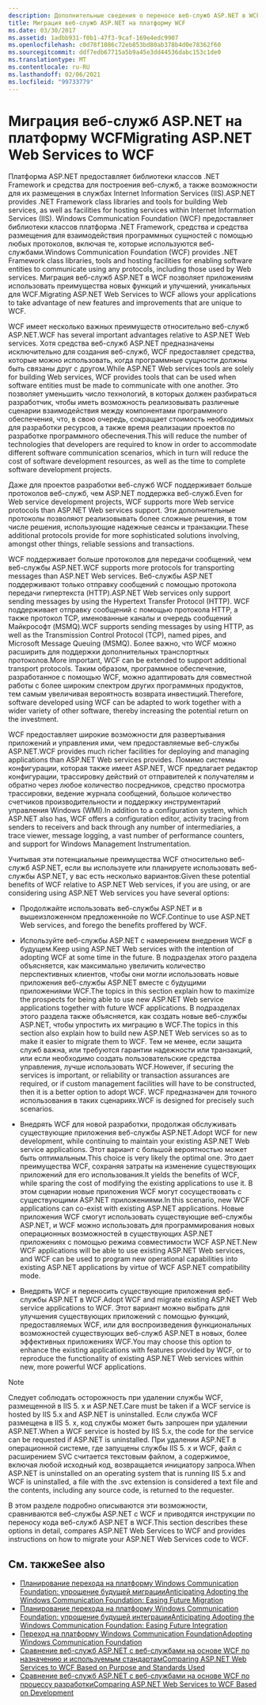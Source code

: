 ```yaml
---
description: Дополнительные сведения о переносе веб-служб ASP.NET в WCF
title: Миграция веб-служб ASP.NET на платформу WCF
ms.date: 03/30/2017
ms.assetid: 1adbb931-f0b1-47f3-9caf-169e4edc9907
ms.openlocfilehash: c0d78f1086c72eb853bd80ab378b4d0e78362f60
ms.sourcegitcommit: ddf7edb67715a5b9a45e3dd44536dabc153c1de0
ms.translationtype: MT
ms.contentlocale: ru-RU
ms.lasthandoff: 02/06/2021
ms.locfileid: "99733779"
---
```

# <a name="migrating-aspnet-web-services-to-wcf"></a><span data-ttu-id="b6459-103">Миграция веб-служб ASP.NET на платформу WCF</span><span class="sxs-lookup"><span data-stu-id="b6459-103">Migrating ASP.NET Web Services to WCF</span></span>

<span data-ttu-id="b6459-104">Платформа ASP.NET предоставляет библиотеки классов .NET Framework и средства для построения веб-служб, а также возможности для их размещения в службах Internet Information Services (IIS).</span><span class="sxs-lookup"><span data-stu-id="b6459-104">ASP.NET provides .NET Framework class libraries and tools for building Web services, as well as facilities for hosting services within Internet Information Services (IIS).</span></span> <span data-ttu-id="b6459-105">Windows Communication Foundation (WCF) предоставляет библиотеки классов платформа .NET Framework, средства и средства размещения для взаимодействия программных сущностей с помощью любых протоколов, включая те, которые используются веб-службами.</span><span class="sxs-lookup"><span data-stu-id="b6459-105">Windows Communication Foundation (WCF) provides .NET Framework class libraries, tools and hosting facilities for enabling software entities to communicate using any protocols, including those used by Web services.</span></span>  <span data-ttu-id="b6459-106">Миграция веб-служб ASP.NET в WCF позволяет приложениям использовать преимущества новых функций и улучшений, уникальных для WCF.</span><span class="sxs-lookup"><span data-stu-id="b6459-106">Migrating ASP.NET Web Services to WCF allows your applications to take advantage of new features and improvements that are unique to WCF.</span></span>  
  
 <span data-ttu-id="b6459-107">WCF имеет несколько важных преимуществ относительно веб-служб ASP.NET.</span><span class="sxs-lookup"><span data-stu-id="b6459-107">WCF has several important advantages relative to ASP.NET Web services.</span></span> <span data-ttu-id="b6459-108">Хотя средства веб-служб ASP.NET предназначены исключительно для создания веб-служб, WCF предоставляет средства, которые можно использовать, когда программные сущности должны быть связаны друг с другом.</span><span class="sxs-lookup"><span data-stu-id="b6459-108">While ASP.NET Web services tools are solely for building Web services, WCF provides tools that can be used when software entities must be made to communicate with one another.</span></span> <span data-ttu-id="b6459-109">Это позволяет уменьшить число технологий, в которых должен разбираться разработчик, чтобы иметь возможность реализовывать различные сценарии взаимодействия между компонентами программного обеспечения, что, в свою очередь, сокращает стоимость необходимых для разработки ресурсов, а также время реализации проектов по разработке программного обеспечения.</span><span class="sxs-lookup"><span data-stu-id="b6459-109">This will reduce the number of technologies that developers are required to know in order to accommodate different software communication scenarios, which in turn will reduce the cost of software development resources, as well as the time to complete software development projects.</span></span>  
  
 <span data-ttu-id="b6459-110">Даже для проектов разработки веб-служб WCF поддерживает больше протоколов веб-служб, чем ASP.NET поддержка веб-служб.</span><span class="sxs-lookup"><span data-stu-id="b6459-110">Even for Web service development projects, WCF supports more Web service protocols than ASP.NET Web services support.</span></span> <span data-ttu-id="b6459-111">Эти дополнительные протоколы позволяют реализовывать более сложные решения, в том числе решения, использующие надежные сеансы и транзакции.</span><span class="sxs-lookup"><span data-stu-id="b6459-111">These additional protocols provide for more sophisticated solutions involving, amongst other things, reliable sessions and transactions.</span></span>  
  
 <span data-ttu-id="b6459-112">WCF поддерживает больше протоколов для передачи сообщений, чем веб-службы ASP.NET.</span><span class="sxs-lookup"><span data-stu-id="b6459-112">WCF supports more protocols for transporting messages than ASP.NET Web services.</span></span> <span data-ttu-id="b6459-113">Веб-службы ASP.NET поддерживают только отправку сообщений с помощью протокола передачи гипертекста (HTTP).</span><span class="sxs-lookup"><span data-stu-id="b6459-113">ASP.NET Web services only support sending messages by using the Hypertext Transfer Protocol (HTTP).</span></span> <span data-ttu-id="b6459-114">WCF поддерживает отправку сообщений с помощью протокола HTTP, а также протокол TCP, именованные каналы и очередь сообщений Майкрософт (MSMQ).</span><span class="sxs-lookup"><span data-stu-id="b6459-114">WCF supports sending messages by using HTTP, as well as the Transmission Control Protocol (TCP), named pipes, and Microsoft Message Queuing (MSMQ).</span></span> <span data-ttu-id="b6459-115">Более важно, что WCF можно расширить для поддержки дополнительных транспортных протоколов.</span><span class="sxs-lookup"><span data-stu-id="b6459-115">More important, WCF can be extended to support additional transport protocols.</span></span> <span data-ttu-id="b6459-116">Таким образом, программное обеспечение, разработанное с помощью WCF, можно адаптировать для совместной работы с более широким спектром других программных продуктов, тем самым увеличивая вероятность возврата инвестиций.</span><span class="sxs-lookup"><span data-stu-id="b6459-116">Therefore, software developed using WCF can be adapted to work together with a wider variety of other software, thereby increasing the potential return on the investment.</span></span>  
  
 <span data-ttu-id="b6459-117">WCF предоставляет широкие возможности для развертывания приложений и управления ими, чем предоставляемые веб-службы ASP.NET.</span><span class="sxs-lookup"><span data-stu-id="b6459-117">WCF provides much richer facilities for deploying and managing applications than ASP.NET Web services provides.</span></span> <span data-ttu-id="b6459-118">Помимо системы конфигурации, которая также имеет ASP.NET, WCF предлагает редактор конфигурации, трассировку действий от отправителей к получателям и обратно через любое количество посредников, средство просмотра трассировки, ведение журнала сообщений, большое количество счетчиков производительности и поддержку инструментарий управления Windows (WMI).</span><span class="sxs-lookup"><span data-stu-id="b6459-118">In addition to a configuration system, which ASP.NET also has, WCF offers a configuration editor, activity tracing from senders to receivers and back through any number of intermediaries, a trace viewer, message logging, a vast number of performance counters, and support for Windows Management Instrumentation.</span></span>  
  
 <span data-ttu-id="b6459-119">Учитывая эти потенциальные преимущества WCF относительно веб-служб ASP.NET, если вы используете или планируете использовать веб-службы ASP.NET, у вас есть несколько вариантов:</span><span class="sxs-lookup"><span data-stu-id="b6459-119">Given these potential benefits of WCF relative to ASP.NET Web services, if you are using, or are considering using ASP.NET Web services you have several options:</span></span>  
  
- <span data-ttu-id="b6459-120">Продолжайте использовать веб-службы ASP.NET и в вышеизложенном предложеннойе по WCF.</span><span class="sxs-lookup"><span data-stu-id="b6459-120">Continue to use ASP.NET Web services, and forego the benefits proffered by WCF.</span></span>  
  
- <span data-ttu-id="b6459-121">Используйте веб-службы ASP.NET с намерением внедрения WCF в будущем.</span><span class="sxs-lookup"><span data-stu-id="b6459-121">Keep using ASP.NET Web services with the intention of adopting WCF at some time in the future.</span></span> <span data-ttu-id="b6459-122">В подразделах этого раздела объясняется, как максимально увеличить количество перспективных клиентов, чтобы они могли использовать новые приложения веб-службы ASP.NET вместе с будущими приложениями WCF.</span><span class="sxs-lookup"><span data-stu-id="b6459-122">The topics in this section explain how to maximize the prospects for being able to use new ASP.NET Web service applications together with future WCF applications.</span></span> <span data-ttu-id="b6459-123">В подразделах этого раздела также объясняется, как создать новые веб-службы ASP.NET, чтобы упростить их миграцию в WCF.</span><span class="sxs-lookup"><span data-stu-id="b6459-123">The topics in this section also explain how to build new ASP.NET Web services so as to make it easier to migrate them to WCF.</span></span> <span data-ttu-id="b6459-124">Тем не менее, если защита служб важна, или требуются гарантии надежности или транзакций, или если необходимо создать пользовательские средства управления, лучше использовать WCF.</span><span class="sxs-lookup"><span data-stu-id="b6459-124">However, if securing the services is important, or reliability or transaction assurances are required, or if custom management facilities will have to be constructed, then it is a better option to adopt WCF.</span></span> <span data-ttu-id="b6459-125">WCF предназначен для точного использования в таких сценариях.</span><span class="sxs-lookup"><span data-stu-id="b6459-125">WCF is designed for precisely such scenarios.</span></span>  
  
- <span data-ttu-id="b6459-126">Внедрять WCF для новой разработки, продолжая обслуживать существующие приложения веб-службы ASP.NET.</span><span class="sxs-lookup"><span data-stu-id="b6459-126">Adopt WCF for new development, while continuing to maintain your existing ASP.NET Web service applications.</span></span> <span data-ttu-id="b6459-127">Этот вариант с большой вероятностью может быть оптимальным.</span><span class="sxs-lookup"><span data-stu-id="b6459-127">This choice is very likely the optimal one.</span></span> <span data-ttu-id="b6459-128">Это дает преимущества WCF, сохраняя затраты на изменение существующих приложений для его использования.</span><span class="sxs-lookup"><span data-stu-id="b6459-128">It yields the benefits of WCF, while sparing the cost of modifying the existing applications to use it.</span></span> <span data-ttu-id="b6459-129">В этом сценарии новые приложения WCF могут сосуществовать с существующими ASP.NET приложениями.</span><span class="sxs-lookup"><span data-stu-id="b6459-129">In this scenario, new WCF applications can co-exist with existing ASP.NET applications.</span></span> <span data-ttu-id="b6459-130">Новые приложения WCF смогут использовать существующие веб-службы ASP.NET, и WCF можно использовать для программирования новых операционных возможностей в существующих ASP.NET приложениях с помощью режима совместимости WCF ASP.NET.</span><span class="sxs-lookup"><span data-stu-id="b6459-130">New WCF applications will be able to use existing ASP.NET Web services, and WCF can be used to program new operational capabilities into existing ASP.NET applications by virtue of WCF ASP.NET compatibility mode.</span></span>  
  
- <span data-ttu-id="b6459-131">Внедрять WCF и переносить существующие приложения веб-службы ASP.NET в WCF.</span><span class="sxs-lookup"><span data-stu-id="b6459-131">Adopt WCF and migrate existing ASP.NET Web service applications to WCF.</span></span> <span data-ttu-id="b6459-132">Этот вариант можно выбрать для улучшения существующих приложений с помощью функций, предоставляемых WCF, или для воспроизведения функциональных возможностей существующих веб-служб ASP.NET в новых, более эффективных приложениях WCF.</span><span class="sxs-lookup"><span data-stu-id="b6459-132">You may choose this option to enhance the existing applications with features provided by WCF, or to reproduce the functionality of existing ASP.NET Web services within new, more powerful WCF applications.</span></span>  
  
> [!NOTE]
> <span data-ttu-id="b6459-133">Следует соблюдать осторожность при удалении службы WCF, размещенной в IIS 5. x и ASP.NET.</span><span class="sxs-lookup"><span data-stu-id="b6459-133">Care must be taken if a WCF service is hosted by IIS 5.x and ASP.NET is uninstalled.</span></span> <span data-ttu-id="b6459-134">Если служба WCF размещена в IIS 5. x, код службы может быть запрошен при удалении ASP.NET.</span><span class="sxs-lookup"><span data-stu-id="b6459-134">When a WCF service is hosted by IIS 5.x, the code for the service can be requested if ASP.NET is uninstalled.</span></span> <span data-ttu-id="b6459-135">При удалении ASP.NET в операционной системе, где запущены службы IIS 5. x и WCF, файл с расширением SVC считается текстовым файлом, а содержимое, включая любой исходный код, возвращается инициатору запроса.</span><span class="sxs-lookup"><span data-stu-id="b6459-135">When ASP.NET is uninstalled on an operating system that is running IIS 5.x and WCF is uninstalled, a file with the .svc extension is considered a text file and the contents, including any source code, is returned to the requester.</span></span>  
  
 <span data-ttu-id="b6459-136">В этом разделе подробно описываются эти возможности, сравниваются веб-службы ASP.NET с WCF и приводятся инструкции по переносу кода веб-служб ASP.NET в WCF.</span><span class="sxs-lookup"><span data-stu-id="b6459-136">This section describes these options in detail, compares ASP.NET Web Services to WCF and provides instructions on how to migrate your ASP.NET Web Services code to WCF.</span></span>  
  
## <a name="see-also"></a><span data-ttu-id="b6459-137">См. также</span><span class="sxs-lookup"><span data-stu-id="b6459-137">See also</span></span>

- [<span data-ttu-id="b6459-138">Планирование перехода на платформу Windows Communication Foundation: упрощение будущей миграции</span><span class="sxs-lookup"><span data-stu-id="b6459-138">Anticipating Adopting the Windows Communication Foundation: Easing Future Migration</span></span>](anticipating-adopting-wcf-migration.md)
- [<span data-ttu-id="b6459-139">Планирование перехода на платформу Windows Communication Foundation: упрощение будущей интеграции</span><span class="sxs-lookup"><span data-stu-id="b6459-139">Anticipating Adopting the Windows Communication Foundation: Easing Future Integration</span></span>](anticipating-adopting-the-wcf-easing-future-integration.md)
- [<span data-ttu-id="b6459-140">Переход на платформу Windows Communication Foundation</span><span class="sxs-lookup"><span data-stu-id="b6459-140">Adopting Windows Communication Foundation</span></span>](adopting-wcf.md)
- [<span data-ttu-id="b6459-141">Сравнение веб-служб ASP.NET с веб-службами на основе WCF по назначению и используемым стандартам</span><span class="sxs-lookup"><span data-stu-id="b6459-141">Comparing ASP.NET Web Services to WCF Based on Purpose and Standards Used</span></span>](comparing-aspnet-web-services-to-wcf-based-on-purpose-and-standards-used.md)
- [<span data-ttu-id="b6459-142">Сравнение веб-служб ASP.NET с веб-службами на основе WCF по процессу разработки</span><span class="sxs-lookup"><span data-stu-id="b6459-142">Comparing ASP.NET Web Services to WCF Based on Development</span></span>](comparing-aspnet-web-services-to-wcf-based-on-development.md)
